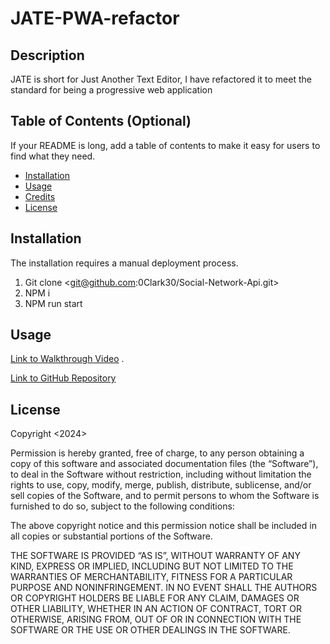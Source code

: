 # JATE-PWA-refactor

## Description

JATE is short for Just Another Text Editor, I have refactored it to meet the standard for being a progressive web application

## Table of Contents (Optional)

If your README is long, add a table of contents to make it easy for users to find what they need.

- [Installation](#installation)
- [Usage](#usage)
- [Credits](#credits)
- [License](#license)

## Installation

The installation requires a manual deployment process.

1. Git clone <git@github.com:0Clark30/Social-Network-Api.git>
2. NPM i
3. NPM run start

## Usage



[Link to Walkthrough Video](https://www.loom.com/share/f94c45a45cb047ecad08891e08fe1cb3) 
.

[Link to GitHub Repository](https://github.com/0Clark30/Social-Network-Api)

## License
Copyright <2024> <COPYRIGHT Austin Clark>

Permission is hereby granted, free of charge, to any person obtaining a copy of this software and associated documentation files (the “Software”), to deal in the Software without restriction, including without limitation the rights to use, copy, modify, merge, publish, distribute, sublicense, and/or sell copies of the Software, and to permit persons to whom the Software is furnished to do so, subject to the following conditions:

The above copyright notice and this permission notice shall be included in all copies or substantial portions of the Software.

THE SOFTWARE IS PROVIDED “AS IS”, WITHOUT WARRANTY OF ANY KIND, EXPRESS OR IMPLIED, INCLUDING BUT NOT LIMITED TO THE WARRANTIES OF MERCHANTABILITY, FITNESS FOR A PARTICULAR PURPOSE AND NONINFRINGEMENT. IN NO EVENT SHALL THE AUTHORS OR COPYRIGHT HOLDERS BE LIABLE FOR ANY CLAIM, DAMAGES OR OTHER LIABILITY, WHETHER IN AN ACTION OF CONTRACT, TORT OR OTHERWISE, ARISING FROM, OUT OF OR IN CONNECTION WITH THE SOFTWARE OR THE USE OR OTHER DEALINGS IN THE SOFTWARE.

